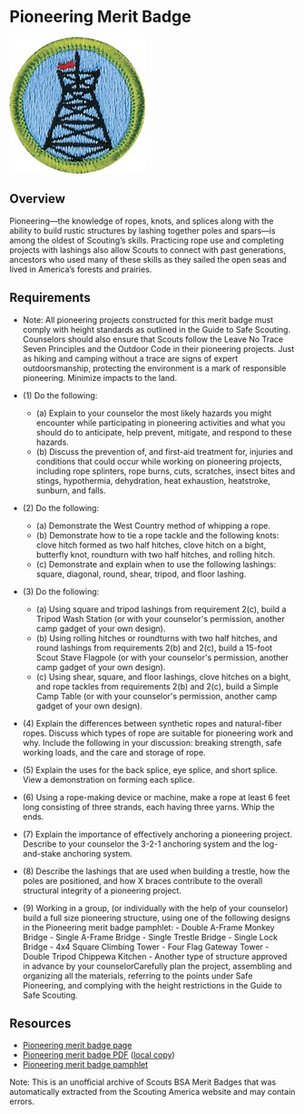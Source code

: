 

# Pioneering Merit Badge

![Pioneering Merit Badge](images/pioneering-merit-badge.jpg)

## Overview



Pioneering—the knowledge of ropes, knots, and splices along with the ability to build rustic structures by lashing together poles and spars—is among the oldest of Scouting’s skills. Practicing rope use and completing projects with lashings also allow Scouts to connect with past generations, ancestors who used many of these skills as they sailed the open seas and lived in America’s forests and prairies.

## Requirements

* Note: All pioneering projects constructed for this merit badge must comply with height standards as outlined in the Guide to Safe Scouting.  Counselors should also ensure that Scouts follow the Leave No Trace Seven Principles and the Outdoor Code in their pioneering projects. Just as hiking and camping without a trace are signs of expert outdoorsmanship, protecting the environment is a mark of responsible pioneering. Minimize impacts to the land.
* (1) Do the following:
    * (a) Explain to your counselor the most likely hazards you might encounter while participating in pioneering activities and what you should do to anticipate, help prevent, mitigate, and respond to these hazards.
    * (b) Discuss the prevention of, and first-aid treatment for, injuries and conditions that could occur while working on pioneering projects, including rope splinters, rope burns, cuts, scratches, insect bites and stings, hypothermia, dehydration, heat exhaustion, heatstroke, sunburn, and falls.


* (2) Do the following:
    * (a) Demonstrate the West Country method of whipping a rope.
    * (b) Demonstrate how to tie a rope tackle and the following knots: clove hitch formed as two half hitches, clove hitch on a bight, butterfly knot, roundturn with two half hitches, and rolling hitch.
    * (c) Demonstrate and explain when to use the following lashings: square, diagonal, round, shear, tripod, and floor lashing.


* (3) Do the following:
    * (a) Using square and tripod lashings from requirement 2(c), build a Tripod Wash Station (or with your counselor's permission, another camp gadget of your own design).
    * (b) Using rolling hitches or roundturns with two half hitches, and round lashings from requirements 2(b) and 2(c), build a 15-foot Scout Stave Flagpole (or with your counselor's permission, another camp gadget of your own design).
    * (c) Using shear, square, and floor lashings, clove hitches on a bight, and rope tackles from requirements 2(b) and 2(c), build a Simple Camp Table (or with your counselor's permission, another camp gadget of your own design).


* (4) Explain the differences between synthetic ropes and natural-fiber ropes. Discuss which types of rope are suitable for pioneering work and why. Include the following in your discussion: breaking strength, safe working loads, and the care and storage of rope.
* (5) Explain the uses for the back splice, eye splice, and short splice. View a demonstration on forming each splice.
* (6) Using a rope-making device or machine, make a rope at least 6 feet long consisting of three strands, each having three yarns. Whip the ends.
* (7) Explain the importance of effectively anchoring a pioneering project. Describe to your counselor the 3-2-1 anchoring system and the log-and-stake  anchoring system.
* (8) Describe the lashings that are used when building a trestle, how the poles are positioned, and how X braces contribute to the overall structural integrity of a pioneering project.
* (9) Working in a group, (or individually with the help of your counselor) build a full size pioneering structure, using one of the following designs in the Pioneering merit badge pamphlet: - Double A-Frame Monkey Bridge - Single A-Frame Bridge - Single Trestle Bridge - Single Lock Bridge - 4x4 Square Climbing Tower - Four Flag Gateway Tower - Double Tripod Chippewa Kitchen - Another type of structure approved in advance by your counselorCarefully plan the project, assembling and organizing all the materials, referring to the points under Safe Pioneering, and complying with the height  restrictions in the Guide to Safe Scouting.


## Resources

- [Pioneering merit badge page](https://www.scouting.org/merit-badges/pioneering/)
- [Pioneering merit badge PDF](https://filestore.scouting.org/filestore/Merit_Badge_ReqandRes/Pamphlets/Pioneering_2024.pdf) ([local copy](files/pioneering-merit-badge.pdf))
- [Pioneering merit badge pamphlet](https://www.scoutshop.org/pioneering-merit-badge-pamphlet-662419.html)

Note: This is an unofficial archive of Scouts BSA Merit Badges that was automatically extracted from the Scouting America website and may contain errors.